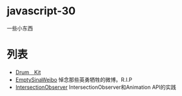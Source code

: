 # javascript-30
一些小东西

# 列表
  - [Drum　Kit](https://huntdream.github.io/javascript-30/drumKit)
  - [EmptySinaWeibo](https://huntdream.github.io/javascript-30/emptySinaWeibo.js) 悼念那些英勇牺牲的微博。R.I.P
  - [IntersectionObserver](https://huntdream.github.io/javascript-30/intersectionObserver) IntersectionObserver和Animation API的实践
